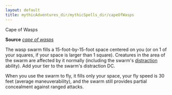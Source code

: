 ```yaml
---
layout: default
title: mythicAdventures_dir/mythicSpells_dir/capeOfWasps
---
```

Cape of Wasps

**Source** [_cape of wasps_](../../ultimateMagic_dir/spells_dir/capeOfWasps#_cape-of-wasps)

The wasp swarm fills a 15-foot-by-15-foot space centered on you (or on 1 of your squares, if your space is larger than 1 square). Creatures in the area of the swarm are affected by it normally (including the swarm's [distraction](../../monsters_dir/universalMonsterRules#_distraction) ability). Add your tier to the swarm's distraction DC.

When you use the swarm to fly, it fills only your space, your fly speed is 30 feet (average maneuverability), and the swarm still provides partial concealment against ranged attacks.

